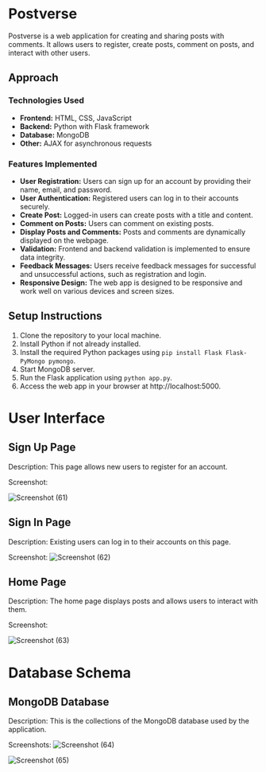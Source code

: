 # Postverse

Postverse is a web application for creating and sharing posts with comments. It allows users to register, create posts, comment on posts, and interact with other users.

## Approach

### Technologies Used
- **Frontend:** HTML, CSS, JavaScript
- **Backend:** Python with Flask framework
- **Database:** MongoDB
- **Other:** AJAX for asynchronous requests

### Features Implemented
- **User Registration:** Users can sign up for an account by providing their name, email, and password.
- **User Authentication:** Registered users can log in to their accounts securely.
- **Create Post:** Logged-in users can create posts with a title and content.
- **Comment on Posts:** Users can comment on existing posts.
- **Display Posts and Comments:** Posts and comments are dynamically displayed on the webpage.
- **Validation:** Frontend and backend validation is implemented to ensure data integrity.
- **Feedback Messages:** Users receive feedback messages for successful and unsuccessful actions, such as registration and login.
- **Responsive Design:** The web app is designed to be responsive and work well on various devices and screen sizes.

## Setup Instructions
1. Clone the repository to your local machine.
2. Install Python  if not already installed.
3. Install the required Python packages using `pip install Flask Flask-PyMongo pymongo`.
4. Start MongoDB server.
5. Run the Flask application using `python app.py`.
6. Access the web app in your browser at http://localhost:5000.
   

# User Interface

## Sign Up Page
Description: This page allows new users to register for an account.

Screenshot:

![Screenshot (61)](https://github.com/Vegav29/Postverse/assets/123195107/66b11da6-ec0c-4687-bad1-d6978b6c42d5)

## Sign In Page
Description: Existing users can log in to their accounts on this page.

Screenshot:
![Screenshot (62)](https://github.com/Vegav29/Postverse/assets/123195107/5f078375-012d-42f0-807f-c3c53364ba0f)


## Home Page
Description: The home page displays posts and allows users to interact with them.

Screenshot:

![Screenshot (63)](https://github.com/Vegav29/Postverse/assets/123195107/1e6c437b-1317-47eb-af3b-dc64f1b6b814)

# Database Schema

## MongoDB Database
Description: This is the collections of the MongoDB database used by the application.

Screenshots:
![Screenshot (64)](https://github.com/Vegav29/Postverse/assets/123195107/56a0d1aa-4b10-412c-84f4-169557921f54)

![Screenshot (65)](https://github.com/Vegav29/Postverse/assets/123195107/981972f9-1ac4-4821-bfd2-9fd7e7d9dbf5)
